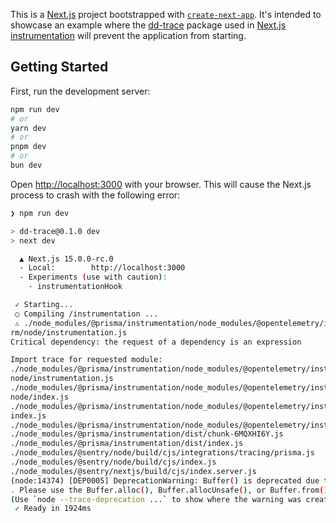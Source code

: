 This is a [Next.js](https://nextjs.org/) project bootstrapped with [`create-next-app`](https://github.com/vercel/next.js/tree/canary/packages/create-next-app). It's intended to showcase an example where the [dd-trace](https://github.com/DataDog/dd-trace-js) package used in [Next.js instrumentation](https://nextjs.org/docs/app/building-your-application/optimizing/instrumentation) will prevent the application from starting.

## Getting Started

First, run the development server:

```bash
npm run dev
# or
yarn dev
# or
pnpm dev
# or
bun dev
```

Open [http://localhost:3000](http://localhost:3000) with your browser. This will cause the Next.js process to crash with the following error:

```sh
❯ npm run dev

> dd-trace@0.1.0 dev
> next dev

  ▲ Next.js 15.0.0-rc.0
  - Local:        http://localhost:3000
  - Experiments (use with caution):
    · instrumentationHook

 ✓ Starting...
 ○ Compiling /instrumentation ...
 ⚠ ./node_modules/@prisma/instrumentation/node_modules/@opentelemetry/instrumentation/build/esm/platfo
rm/node/instrumentation.js
Critical dependency: the request of a dependency is an expression

Import trace for requested module:
./node_modules/@prisma/instrumentation/node_modules/@opentelemetry/instrumentation/build/esm/platform/
node/instrumentation.js
./node_modules/@prisma/instrumentation/node_modules/@opentelemetry/instrumentation/build/esm/platform/
node/index.js
./node_modules/@prisma/instrumentation/node_modules/@opentelemetry/instrumentation/build/esm/platform/
index.js
./node_modules/@prisma/instrumentation/node_modules/@opentelemetry/instrumentation/build/esm/index.js
./node_modules/@prisma/instrumentation/dist/chunk-6MQXHI6Y.js
./node_modules/@prisma/instrumentation/dist/index.js
./node_modules/@sentry/node/build/cjs/integrations/tracing/prisma.js
./node_modules/@sentry/node/build/cjs/index.js
./node_modules/@sentry/nextjs/build/cjs/index.server.js
(node:14374) [DEP0005] DeprecationWarning: Buffer() is deprecated due to security and usability issues
. Please use the Buffer.alloc(), Buffer.allocUnsafe(), or Buffer.from() methods instead.
(Use `node --trace-deprecation ...` to show where the warning was created)
 ✓ Ready in 1924ms

```
